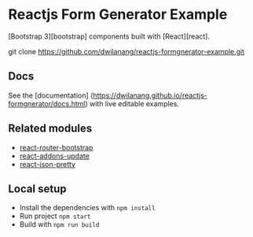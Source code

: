 # Reactjs Form Generator Example
[Bootstrap 3][bootstrap] components built with [React][react].

git clone https://github.com/dwilanang/reactjs-formgnerator-example.git

## Docs

See the [documentation] (https://dwilanang.github.io/reactjs-formgnerator/docs.html) with live editable examples.

## Related modules

- [react-router-bootstrap](https://github.com/react-bootstrap/react-bootstrap)
- [react-addons-update](https://facebook.github.io/react/docs/update.html)
- [react-json-pretty](https://github.com/chenckang/react-json-pretty)

## Local setup

- Install the dependencies with `npm install`
- Run project `npm start`
- Build with `npm run build`
